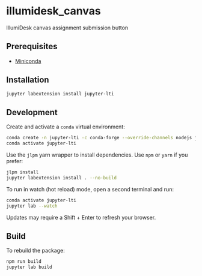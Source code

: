 # illumidesk_canvas

IllumiDesk canvas assignment submission button

## Prerequisites

* [Miniconda](https://conda.io/projects/continuumio-conda/en/latest/glossary.html#miniconda-glossary)

## Installation

```bash
jupyter labextension install jupyter-lti
```

## Development

Create and activate a `conda` virtual environment:

```bash
conda create -n jupyter-lti -c conda-forge --override-channels nodejs jupyterlab git
conda activate jupyter-lti
```

Use the `jlpm` yarn wrapper to install dependencies. Use `npm` or `yarn` if you prefer:

```bash
jlpm install
jupyter labextension install . --no-build
```

To run in watch (hot reload) mode, open a second terminal and run:

```bash
conda activate jupyter-lti
jupyter lab --watch
```

Updates may require a Shift + Enter to refresh your browser.

## Build

To rebuild the package:

```bash
npm run build
jupyter lab build
```

